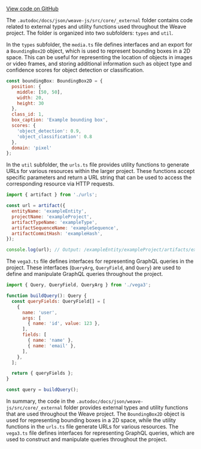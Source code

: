 [View code on GitHub](https://github.com/wandb/weave/.autodoc/docs/json/weave-js/src/core/_external)

The `.autodoc/docs/json/weave-js/src/core/_external` folder contains code related to external types and utility functions used throughout the Weave project. The folder is organized into two subfolders: `types` and `util`.

In the `types` subfolder, the `media.ts` file defines interfaces and an export for a `BoundingBox2D` object, which is used to represent bounding boxes in a 2D space. This can be useful for representing the location of objects in images or video frames, and storing additional information such as object type and confidence scores for object detection or classification.

```javascript
const boundingBox: BoundingBox2D = {
  position: {
    middle: [50, 50],
    width: 20,
    height: 30
  },
  class_id: 1,
  box_caption: 'Example bounding box',
  scores: {
    'object_detection': 0.9,
    'object_classification': 0.8
  },
  domain: 'pixel'
};
```

In the `util` subfolder, the `urls.ts` file provides utility functions to generate URLs for various resources within the larger project. These functions accept specific parameters and return a URL string that can be used to access the corresponding resource via HTTP requests.

```javascript
import { artifact } from './urls';

const url = artifact({
  entityName: 'exampleEntity',
  projectName: 'exampleProject',
  artifactTypeName: 'exampleType',
  artifactSequenceName: 'exampleSequence',
  artifactCommitHash: 'exampleHash',
});

console.log(url); // Output: /exampleEntity/exampleProject/artifacts/exampleType/exampleSequence/exampleHash
```

The `vega3.ts` file defines interfaces for representing GraphQL queries in the project. These interfaces (`QueryArg`, `QueryField`, and `Query`) are used to define and manipulate GraphQL queries throughout the project.

```javascript
import { Query, QueryField, QueryArg } from './vega3';

function buildQuery(): Query {
  const queryFields: QueryField[] = [
    {
      name: 'user',
      args: [
        { name: 'id', value: 123 },
      ],
      fields: [
        { name: 'name' },
        { name: 'email' },
      ],
    },
  ];

  return { queryFields };
}

const query = buildQuery();
```

In summary, the code in the `.autodoc/docs/json/weave-js/src/core/_external` folder provides external types and utility functions that are used throughout the Weave project. The `BoundingBox2D` object is used for representing bounding boxes in a 2D space, while the utility functions in the `urls.ts` file generate URLs for various resources. The `vega3.ts` file defines interfaces for representing GraphQL queries, which are used to construct and manipulate queries throughout the project.
